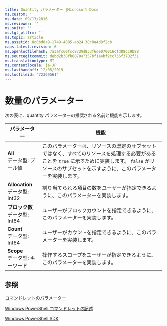 ```yaml
---
title: Quantity パラメーター |Microsoft Docs
ms.custom: ''
ms.date: 09/13/2016
ms.reviewer: ''
ms.suite: ''
ms.tgt_pltfrm: ''
ms.topic: article
ms.assetid: 8c0bd8a9-1749-4885-ab24-38c0a4d9f2cb
caps.latest.revision: 6
ms.openlocfilehash: 7a3efc60fcc8729d833f6de070016cfd08cc9b88
ms.sourcegitcommit: debd2b38fb8070a7357bf1a4bf9cc736f3702f31
ms.translationtype: MT
ms.contentlocale: ja-JP
ms.lasthandoff: 12/05/2019
ms.locfileid: "72369561"
---
```

# <a name="quantity-parameters"></a>数量のパラメーター

次の表に、quantity パラメーターの推奨される名前と機能を示します。

|パラメーター|機能|
|---|---|
|**All**<br>データ型: ブール値|このパラメーターは、リソースの既定のサブセットではなく、すべてのリソースを処理する必要があることを `true` に示すために実装します。 `false` がリソースのサブセットを示すように、このパラメーターを実装します。|
|**Allocation**<br>データ型: Int32|割り当てられる項目の数をユーザーが指定できるように、このパラメーターを実装します。|
|**ブロック数**<br>データ型: Int64|ユーザーがブロックカウントを指定できるように、このパラメーターを実装します。|
|**Count**<br>データ型: Int64|ユーザーがカウントを指定できるように、このパラメーターを実装します。|
|**Scope**<br>データ型: キーワード|操作するスコープをユーザーが指定できるように、このパラメーターを実装します。|

## <a name="see-also"></a>参照

[コマンドレットのパラメーター](./cmdlet-parameters.md)

[Windows PowerShell コマンドレットの記述](./writing-a-windows-powershell-cmdlet.md)

[Windows PowerShell SDK](../windows-powershell-reference.md)
